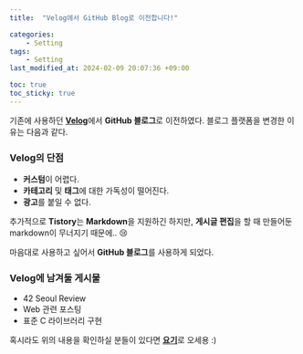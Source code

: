 ```yaml
---
title:  "Velog에서 GitHub Blog로 이전합니다!"

categories: 
	- Setting
tags:
    - Setting
last_modified_at: 2024-02-09 20:07:36 +09:00

toc: true
toc_sticky: true
---
```


기존에 사용하던 [**Velog**](https://velog.io/@m2nja201/posts)에서 **GitHub 블로그**로 이전하였다.
블로그 플랫폼을 변경한 이유는 다음과 같다.

### Velog의 단점
- **커스텀**이 어렵다.
- **카테고리** 및 **태그**에 대한 가독성이 떨어진다.
- **광고**를 붙일 수 없다.

추가적으로 **Tistory**는 **Markdown**을 지원하긴 하지만, **게시글 편집**을 할 때 만들어둔 markdown이 무너지기 때문에.. 😢

마음대로 사용하고 싶어서 **GitHub 블로그**를 사용하게 되었다.

### Velog에 남겨둘 게시물
- 42 Seoul Review
- Web 관련 포스팅
- 표준 C 라이브러리 구현

혹시라도 위의 내용을 확인하실 분들이 있다면 [**요기**](https://velog.io/@m2nja201/posts)로 오세용 :)